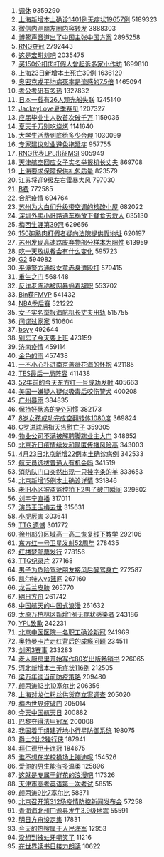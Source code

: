 1. [调休](https://s.weibo.com//weibo?q=%23%E8%B0%83%E4%BC%91%23&Refer=top) 9359290
2. [上海新增本土确诊1401例无症状19657例](https://s.weibo.com//weibo?q=%23%E4%B8%8A%E6%B5%B7%E6%96%B0%E5%A2%9E%E6%9C%AC%E5%9C%9F%E7%A1%AE%E8%AF%8A1401%E4%BE%8B%E6%97%A0%E7%97%87%E7%8A%B619657%E4%BE%8B%23&Refer=top) 5189323
3. [微信内测朋友圈内容转发](https://s.weibo.com//weibo?q=%23%E5%BE%AE%E4%BF%A1%E5%86%85%E6%B5%8B%E6%9C%8B%E5%8F%8B%E5%9C%88%E5%86%85%E5%AE%B9%E8%BD%AC%E5%8F%91%23&Refer=top) 3888303
4. [博鳌声音道出了中国主张中国方案](https://s.weibo.com//weibo?q=%23%E5%8D%9A%E9%B3%8C%E5%A3%B0%E9%9F%B3%E9%81%93%E5%87%BA%E4%BA%86%E4%B8%AD%E5%9B%BD%E4%B8%BB%E5%BC%A0%E4%B8%AD%E5%9B%BD%E6%96%B9%E6%A1%88%23&Refer=top) 2895258
5. [RNG夺冠](https://s.weibo.com//weibo?q=%23RNG%E5%A4%BA%E5%86%A0%23&Refer=top) 2792443
6. [这是宏畊刘吧](https://s.weibo.com//weibo?q=%23%E8%BF%99%E6%98%AF%E5%AE%8F%E7%95%8A%E5%88%98%E5%90%A7%23&Refer=top) 2035475
7. [买150份扣肉打假人曾起诉多家小作坊](https://s.weibo.com//weibo?q=%23%E4%B9%B0150%E4%BB%BD%E6%89%A3%E8%82%89%E6%89%93%E5%81%87%E4%BA%BA%E6%9B%BE%E8%B5%B7%E8%AF%89%E5%A4%9A%E5%AE%B6%E5%B0%8F%E4%BD%9C%E5%9D%8A%23&Refer=top) 1699810
8. [上海23日新增本土死亡39例](https://s.weibo.com//weibo?q=%23%E4%B8%8A%E6%B5%B723%E6%97%A5%E6%96%B0%E5%A2%9E%E6%9C%AC%E5%9C%9F%E6%AD%BB%E4%BA%A139%E4%BE%8B%23&Refer=top) 1636129
9. [奥密克戎平均病死率是流感的7.5倍](https://s.weibo.com//weibo?q=%23%E5%A5%A5%E5%AF%86%E5%85%8B%E6%88%8E%E5%B9%B3%E5%9D%87%E7%97%85%E6%AD%BB%E7%8E%87%E6%98%AF%E6%B5%81%E6%84%9F%E7%9A%847.5%E5%80%8D%23&Refer=top) 1465094
10. [考公考研有多热](https://s.weibo.com//weibo?q=%23%E8%80%83%E5%85%AC%E8%80%83%E7%A0%94%E6%9C%89%E5%A4%9A%E7%83%AD%23&Refer=top) 1327832
11. [日本一载有26人观光船失联](https://s.weibo.com//weibo?q=%23%E6%97%A5%E6%9C%AC%E4%B8%80%E8%BD%BD%E6%9C%8926%E4%BA%BA%E8%A7%82%E5%85%89%E8%88%B9%E5%A4%B1%E8%81%94%23&Refer=top) 1245140
12. [JackeyLove夏季赛见](https://s.weibo.com//weibo?q=%23JackeyLove%E5%A4%8F%E5%AD%A3%E8%B5%9B%E8%A7%81%23&Refer=top) 1207327
13. [应届毕业生人数首次破千万](https://s.weibo.com//weibo?q=%23%E5%BA%94%E5%B1%8A%E6%AF%95%E4%B8%9A%E7%94%9F%E4%BA%BA%E6%95%B0%E9%A6%96%E6%AC%A1%E7%A0%B4%E5%8D%83%E4%B8%87%23&Refer=top) 1159036
14. [夏天千万别吃烧烤](https://s.weibo.com//weibo?q=%23%E5%A4%8F%E5%A4%A9%E5%8D%83%E4%B8%87%E5%88%AB%E5%90%83%E7%83%A7%E7%83%A4%23&Refer=top) 1141640
15. [大学生活费到底给多少合理](https://s.weibo.com//weibo?q=%23%E5%A4%A7%E5%AD%A6%E7%94%9F%E6%B4%BB%E8%B4%B9%E5%88%B0%E5%BA%95%E7%BB%99%E5%A4%9A%E5%B0%91%E5%90%88%E7%90%86%23&Refer=top) 1030099
16. [专家建议就业避免拖延症](https://s.weibo.com//weibo?q=%23%E4%B8%93%E5%AE%B6%E5%BB%BA%E8%AE%AE%E5%B0%B1%E4%B8%9A%E9%81%BF%E5%85%8D%E6%8B%96%E5%BB%B6%E7%97%87%23&Refer=top) 957755
17. [RNG代表LPL出征MSI](https://s.weibo.com//weibo?q=%23RNG%E4%BB%A3%E8%A1%A8LPL%E5%87%BA%E5%BE%81MSI%23&Refer=top) 905949
18. [天津航空回应女子实名举报机长丈夫](https://s.weibo.com//weibo?q=%E5%A4%A9%E6%B4%A5%E8%88%AA%E7%A9%BA%E5%9B%9E%E5%BA%94%E5%A5%B3%E5%AD%90%E5%AE%9E%E5%90%8D%E4%B8%BE%E6%8A%A5%E6%9C%BA%E9%95%BF%E4%B8%88%E5%A4%AB&Refer=top) 869708
19. [上海要求保障保供礼包质量](https://s.weibo.com//weibo?q=%23%E4%B8%8A%E6%B5%B7%E8%A6%81%E6%B1%82%E4%BF%9D%E9%9A%9C%E4%BF%9D%E4%BE%9B%E7%A4%BC%E5%8C%85%E8%B4%A8%E9%87%8F%23&Refer=top) 823579
20. [江苏将迎9级左右雷暴大风](https://s.weibo.com//weibo?q=%23%E6%B1%9F%E8%8B%8F%E5%B0%86%E8%BF%8E9%E7%BA%A7%E5%B7%A6%E5%8F%B3%E9%9B%B7%E6%9A%B4%E5%A4%A7%E9%A3%8E%23&Refer=top) 797030
21. [B费](https://s.weibo.com//weibo?q=%23B%E8%B4%B9%23&Refer=top) 772585
22. [合肥疫情](https://s.weibo.com//weibo?q=%23%E5%90%88%E8%82%A5%E7%96%AB%E6%83%85%23&Refer=top) 694764
23. [苏州为大白们升级带空调的核酸小屋](https://s.weibo.com//weibo?q=%23%E8%8B%8F%E5%B7%9E%E4%B8%BA%E5%A4%A7%E7%99%BD%E4%BB%AC%E5%8D%87%E7%BA%A7%E5%B8%A6%E7%A9%BA%E8%B0%83%E7%9A%84%E6%A0%B8%E9%85%B8%E5%B0%8F%E5%B1%8B%23&Refer=top) 682022
24. [深圳外卖小哥路遇车祸放下餐食去救人](https://s.weibo.com//weibo?q=%23%E6%B7%B1%E5%9C%B3%E5%A4%96%E5%8D%96%E5%B0%8F%E5%93%A5%E8%B7%AF%E9%81%87%E8%BD%A6%E7%A5%B8%E6%94%BE%E4%B8%8B%E9%A4%90%E9%A3%9F%E5%8E%BB%E6%95%91%E4%BA%BA%23&Refer=top) 635130
25. [梅西生涯第39冠](https://s.weibo.com//weibo?q=%23%E6%A2%85%E8%A5%BF%E7%94%9F%E6%B6%AF%E7%AC%AC39%E5%86%A0%23&Refer=top) 629656
26. [150碗熟肉打假者疑向法院提供假地址](https://s.weibo.com//weibo?q=%23150%E7%A2%97%E7%86%9F%E8%82%89%E6%89%93%E5%81%87%E8%80%85%E7%96%91%E5%90%91%E6%B3%95%E9%99%A2%E6%8F%90%E4%BE%9B%E5%81%87%E5%9C%B0%E5%9D%80%23&Refer=top) 620197
27. [苏州发现高速路废弃物部分样本为阳性](https://s.weibo.com//weibo?q=%23%E8%8B%8F%E5%B7%9E%E5%8F%91%E7%8E%B0%E9%AB%98%E9%80%9F%E8%B7%AF%E5%BA%9F%E5%BC%83%E7%89%A9%E9%83%A8%E5%88%86%E6%A0%B7%E6%9C%AC%E4%B8%BA%E9%98%B3%E6%80%A7%23&Refer=top) 613959
28. [吃一天放纵餐会有什么变化](https://s.weibo.com//weibo?q=%23%E5%90%83%E4%B8%80%E5%A4%A9%E6%94%BE%E7%BA%B5%E9%A4%90%E4%BC%9A%E6%9C%89%E4%BB%80%E4%B9%88%E5%8F%98%E5%8C%96%23&Refer=top) 595723
29. [G2](https://s.weibo.com//weibo?q=G2&Refer=top) 594982
30. [平潭警方通报女童赤身遭殴打](https://s.weibo.com//weibo?q=%23%E5%B9%B3%E6%BD%AD%E8%AD%A6%E6%96%B9%E9%80%9A%E6%8A%A5%E5%A5%B3%E7%AB%A5%E8%B5%A4%E8%BA%AB%E9%81%AD%E6%AE%B4%E6%89%93%23&Refer=top) 579415
31. [重生之门](https://s.weibo.com//weibo?q=%23%E9%87%8D%E7%94%9F%E4%B9%8B%E9%97%A8%23&Refer=top) 568448
32. [反诈老陈称被网暴逼着辞职](https://s.weibo.com//weibo?q=%23%E5%8F%8D%E8%AF%88%E8%80%81%E9%99%88%E7%A7%B0%E8%A2%AB%E7%BD%91%E6%9A%B4%E9%80%BC%E7%9D%80%E8%BE%9E%E8%81%8C%23&Refer=top) 553702
33. [Bin获FMVP](https://s.weibo.com//weibo?q=%23Bin%E8%8E%B7FMVP%23&Refer=top) 541432
34. [NBA季后赛](https://s.weibo.com//weibo?q=NBA%E5%AD%A3%E5%90%8E%E8%B5%9B&Refer=top) 521222
35. [女子实名举报海航机长丈夫出轨](https://s.weibo.com//weibo?q=%E5%A5%B3%E5%AD%90%E5%AE%9E%E5%90%8D%E4%B8%BE%E6%8A%A5%E6%B5%B7%E8%88%AA%E6%9C%BA%E9%95%BF%E4%B8%88%E5%A4%AB%E5%87%BA%E8%BD%A8&Refer=top) 515755
36. [间谍过家家](https://s.weibo.com//weibo?q=%23%E9%97%B4%E8%B0%8D%E8%BF%87%E5%AE%B6%E5%AE%B6%23&Refer=top) 510604
37. [bsyy](https://s.weibo.com//weibo?q=bsyy&Refer=top) 492644
38. [别忘了今天要上班](https://s.weibo.com//weibo?q=%23%E5%88%AB%E5%BF%98%E4%BA%86%E4%BB%8A%E5%A4%A9%E8%A6%81%E4%B8%8A%E7%8F%AD%23&Refer=top) 473159
39. [济南疫情](https://s.weibo.com//weibo?q=%E6%B5%8E%E5%8D%97%E7%96%AB%E6%83%85&Refer=top) 459114
40. [金色的雨](https://s.weibo.com//weibo?q=%23%E9%87%91%E8%89%B2%E7%9A%84%E9%9B%A8%23&Refer=top) 457438
41. [一不小心扑进南京蔷薇花海的怀抱](https://s.weibo.com//weibo?q=%23%E4%B8%80%E4%B8%8D%E5%B0%8F%E5%BF%83%E6%89%91%E8%BF%9B%E5%8D%97%E4%BA%AC%E8%94%B7%E8%96%87%E8%8A%B1%E6%B5%B7%E7%9A%84%E6%80%80%E6%8A%B1%23&Refer=top) 421185
42. [TES最后一局阵容](https://s.weibo.com//weibo?q=%23TES%E6%9C%80%E5%90%8E%E4%B8%80%E5%B1%80%E9%98%B5%E5%AE%B9%23&Refer=top) 411438
43. [52年前的今天东方红一号成功发射](https://s.weibo.com//weibo?q=%2352%E5%B9%B4%E5%89%8D%E7%9A%84%E4%BB%8A%E5%A4%A9%E4%B8%9C%E6%96%B9%E7%BA%A2%E4%B8%80%E5%8F%B7%E6%88%90%E5%8A%9F%E5%8F%91%E5%B0%84%23&Refer=top) 405663
44. [美国一嫌疑人疑似吸毒后咬伤警犬](https://s.weibo.com//weibo?q=%23%E7%BE%8E%E5%9B%BD%E4%B8%80%E5%AB%8C%E7%96%91%E4%BA%BA%E7%96%91%E4%BC%BC%E5%90%B8%E6%AF%92%E5%90%8E%E5%92%AC%E4%BC%A4%E8%AD%A6%E7%8A%AC%23&Refer=top) 400208
45. [广州暴雨](https://s.weibo.com//weibo?q=%23%E5%B9%BF%E5%B7%9E%E6%9A%B4%E9%9B%A8%23&Refer=top) 384835
46. [保持好状态的9个习惯](https://s.weibo.com//weibo?q=%23%E4%BF%9D%E6%8C%81%E5%A5%BD%E7%8A%B6%E6%80%81%E7%9A%849%E4%B8%AA%E4%B9%A0%E6%83%AF%23&Refer=top) 382173
47. [8岁女孩成功完成空翻转体1080度](https://s.weibo.com//weibo?q=%238%E5%B2%81%E5%A5%B3%E5%AD%A9%E6%88%90%E5%8A%9F%E5%AE%8C%E6%88%90%E7%A9%BA%E7%BF%BB%E8%BD%AC%E4%BD%931080%E5%BA%A6%23&Refer=top) 369824
48. [C罗进球后指天告慰亡子](https://s.weibo.com//weibo?q=%23C%E7%BD%97%E8%BF%9B%E7%90%83%E5%90%8E%E6%8C%87%E5%A4%A9%E5%91%8A%E6%85%B0%E4%BA%A1%E5%AD%90%23&Refer=top) 359305
49. [物业公司不满被解聘脚踹业主大门](https://s.weibo.com//weibo?q=%23%E7%89%A9%E4%B8%9A%E5%85%AC%E5%8F%B8%E4%B8%8D%E6%BB%A1%E8%A2%AB%E8%A7%A3%E8%81%98%E8%84%9A%E8%B8%B9%E4%B8%9A%E4%B8%BB%E5%A4%A7%E9%97%A8%23&Refer=top) 348652
50. [北京近日疫情续发和隐匿传播风险高](https://s.weibo.com//weibo?q=%23%E5%8C%97%E4%BA%AC%E8%BF%91%E6%97%A5%E7%96%AB%E6%83%85%E7%BB%AD%E5%8F%91%E5%92%8C%E9%9A%90%E5%8C%BF%E4%BC%A0%E6%92%AD%E9%A3%8E%E9%99%A9%E9%AB%98%23&Refer=top) 343003
51. [4月23日北京新增22例本土确诊病例](https://s.weibo.com//weibo?q=%234%E6%9C%8823%E6%97%A5%E5%8C%97%E4%BA%AC%E6%96%B0%E5%A2%9E22%E4%BE%8B%E6%9C%AC%E5%9C%9F%E7%A1%AE%E8%AF%8A%E7%97%85%E4%BE%8B%23&Refer=top) 342533
52. [航天员选拔普通人有机会吗](https://s.weibo.com//weibo?q=%23%E8%88%AA%E5%A4%A9%E5%91%98%E9%80%89%E6%8B%94%E6%99%AE%E9%80%9A%E4%BA%BA%E6%9C%89%E6%9C%BA%E4%BC%9A%E5%90%97%23&Refer=top) 341519
53. [消防队门口突然出现一只挂字条的羊](https://s.weibo.com//weibo?q=%23%E6%B6%88%E9%98%B2%E9%98%9F%E9%97%A8%E5%8F%A3%E7%AA%81%E7%84%B6%E5%87%BA%E7%8E%B0%E4%B8%80%E5%8F%AA%E6%8C%82%E5%AD%97%E6%9D%A1%E7%9A%84%E7%BE%8A%23&Refer=top) 333653
54. [北京新增15例本土确诊详情](https://s.weibo.com//weibo?q=%23%E5%8C%97%E4%BA%AC%E6%96%B0%E5%A2%9E15%E4%BE%8B%E6%9C%AC%E5%9C%9F%E7%A1%AE%E8%AF%8A%E8%AF%A6%E6%83%85%23&Refer=top) 331846
55. [老旧小区被盗监控拍下2男子破门瞬间](https://s.weibo.com//weibo?q=%23%E8%80%81%E6%97%A7%E5%B0%8F%E5%8C%BA%E8%A2%AB%E7%9B%97%E7%9B%91%E6%8E%A7%E6%8B%8D%E4%B8%8B2%E7%94%B7%E5%AD%90%E7%A0%B4%E9%97%A8%E7%9E%AC%E9%97%B4%23&Refer=top) 329602
56. [刘宇宁直播](https://s.weibo.com//weibo?q=%23%E5%88%98%E5%AE%87%E5%AE%81%E7%9B%B4%E6%92%AD%23&Refer=top) 317011
57. [演员王玉梅去世](https://s.weibo.com//weibo?q=%23%E6%BC%94%E5%91%98%E7%8E%8B%E7%8E%89%E6%A2%85%E5%8E%BB%E4%B8%96%23&Refer=top) 315631
58. [小虎厉害](https://s.weibo.com//weibo?q=%E5%B0%8F%E8%99%8E%E5%8E%89%E5%AE%B3&Refer=top) 303641
59. [TTG 遗憾](https://s.weibo.com//weibo?q=TTG%20%E9%81%97%E6%86%BE&Refer=top) 301772
60. [徐州部分区域高一高二恢复线下教学](https://s.weibo.com//weibo?q=%23%E5%BE%90%E5%B7%9E%E9%83%A8%E5%88%86%E5%8C%BA%E5%9F%9F%E9%AB%98%E4%B8%80%E9%AB%98%E4%BA%8C%E6%81%A2%E5%A4%8D%E7%BA%BF%E4%B8%8B%E6%95%99%E5%AD%A6%23&Refer=top) 292106
61. [东方红一号卫星发射52周年](https://s.weibo.com//weibo?q=%23%E4%B8%9C%E6%96%B9%E7%BA%A2%E4%B8%80%E5%8F%B7%E5%8D%AB%E6%98%9F%E5%8F%91%E5%B0%8452%E5%91%A8%E5%B9%B4%23&Refer=top) 278435
62. [红楼梦邮票发行](https://s.weibo.com//weibo?q=%23%E7%BA%A2%E6%A5%BC%E6%A2%A6%E9%82%AE%E7%A5%A8%E5%8F%91%E8%A1%8C%23&Refer=top) 278156
63. [TTG纪录片](https://s.weibo.com//weibo?q=TTG%E7%BA%AA%E5%BD%95%E7%89%87&Refer=top) 277168
64. [男子为危险驾驶朋友接风后醉驾身亡](https://s.weibo.com//weibo?q=%23%E7%94%B7%E5%AD%90%E4%B8%BA%E5%8D%B1%E9%99%A9%E9%A9%BE%E9%A9%B6%E6%9C%8B%E5%8F%8B%E6%8E%A5%E9%A3%8E%E5%90%8E%E9%86%89%E9%A9%BE%E8%BA%AB%E4%BA%A1%23&Refer=top) 272587
65. [凯尔特人vs篮网](https://s.weibo.com//weibo?q=%23%E5%87%AF%E5%B0%94%E7%89%B9%E4%BA%BAvs%E7%AF%AE%E7%BD%91%23&Refer=top) 267160
66. [龙舌兰皮肤](https://s.weibo.com//weibo?q=%E9%BE%99%E8%88%8C%E5%85%B0%E7%9A%AE%E8%82%A4&Refer=top) 265770
67. [明日方舟](https://s.weibo.com//weibo?q=%23%E6%98%8E%E6%97%A5%E6%96%B9%E8%88%9F%23&Refer=top) 261742
68. [中国航天的中国式浪漫](https://s.weibo.com//weibo?q=%E4%B8%AD%E5%9B%BD%E8%88%AA%E5%A4%A9%E7%9A%84%E4%B8%AD%E5%9B%BD%E5%BC%8F%E6%B5%AA%E6%BC%AB&Refer=top) 261632
69. [太原万柏林区新增1例无症状感染者](https://s.weibo.com//weibo?q=%23%E5%A4%AA%E5%8E%9F%E4%B8%87%E6%9F%8F%E6%9E%97%E5%8C%BA%E6%96%B0%E5%A2%9E1%E4%BE%8B%E6%97%A0%E7%97%87%E7%8A%B6%E6%84%9F%E6%9F%93%E8%80%85%23&Refer=top) 243186
70. [YPL致歉](https://s.weibo.com//weibo?q=%23YPL%E8%87%B4%E6%AD%89%23&Refer=top) 242231
71. [北京中医医院一名职工确诊新冠](https://s.weibo.com//weibo?q=%23%E5%8C%97%E4%BA%AC%E4%B8%AD%E5%8C%BB%E5%8C%BB%E9%99%A2%E4%B8%80%E5%90%8D%E8%81%8C%E5%B7%A5%E7%A1%AE%E8%AF%8A%E6%96%B0%E5%86%A0%23&Refer=top) 241969
72. [奥特曼卡片走红背后的成瘾问题](https://s.weibo.com//weibo?q=%23%E5%A5%A5%E7%89%B9%E6%9B%BC%E5%8D%A1%E7%89%87%E8%B5%B0%E7%BA%A2%E8%83%8C%E5%90%8E%E7%9A%84%E6%88%90%E7%98%BE%E9%97%AE%E9%A2%98%23&Refer=top) 234511
73. [剑网3赛事](https://s.weibo.com//weibo?q=%E5%89%91%E7%BD%913%E8%B5%9B%E4%BA%8B&Refer=top) 233283
74. [老人厨房里开始写作80岁出版畅销书](https://s.weibo.com//weibo?q=%23%E8%80%81%E4%BA%BA%E5%8E%A8%E6%88%BF%E9%87%8C%E5%BC%80%E5%A7%8B%E5%86%99%E4%BD%9C80%E5%B2%81%E5%87%BA%E7%89%88%E7%95%85%E9%94%80%E4%B9%A6%23&Refer=top) 226065
75. [河北新增本土无症状116例](https://s.weibo.com//weibo?q=%23%E6%B2%B3%E5%8C%97%E6%96%B0%E5%A2%9E%E6%9C%AC%E5%9C%9F%E6%97%A0%E7%97%87%E7%8A%B6116%E4%BE%8B%23&Refer=top) 212505
76. [梁万年谈当前防疫策略](https://s.weibo.com//weibo?q=%23%E6%A2%81%E4%B8%87%E5%B9%B4%E8%B0%88%E5%BD%93%E5%89%8D%E9%98%B2%E7%96%AB%E7%AD%96%E7%95%A5%23&Refer=top) 209480
77. [颜丙涛13比10塞尔比](https://s.weibo.com//weibo?q=%23%E9%A2%9C%E4%B8%99%E6%B6%9B13%E6%AF%9410%E5%A1%9E%E5%B0%94%E6%AF%94%23&Refer=top) 206356
78. [上海对龙仁粉丝供货商立案调查](https://s.weibo.com//weibo?q=%23%E4%B8%8A%E6%B5%B7%E5%AF%B9%E9%BE%99%E4%BB%81%E7%B2%89%E4%B8%9D%E4%BE%9B%E8%B4%A7%E5%95%86%E7%AB%8B%E6%A1%88%E8%B0%83%E6%9F%A5%23&Refer=top) 205020
79. [梅西世界波破门](https://s.weibo.com//weibo?q=%23%E6%A2%85%E8%A5%BF%E4%B8%96%E7%95%8C%E6%B3%A2%E7%A0%B4%E9%97%A8%23&Refer=top) 205014
80. [今天中国航天日](https://s.weibo.com//weibo?q=%23%E4%BB%8A%E5%A4%A9%E4%B8%AD%E5%9B%BD%E8%88%AA%E5%A4%A9%E6%97%A5%23&Refer=top) 200882
81. [巴黎夺得法甲冠军](https://s.weibo.com//weibo?q=%23%E5%B7%B4%E9%BB%8E%E5%A4%BA%E5%BE%97%E6%B3%95%E7%94%B2%E5%86%A0%E5%86%9B%23&Refer=top) 200008
82. [我国着手组建近地小行星防御系统](https://s.weibo.com//weibo?q=%23%E6%88%91%E5%9B%BD%E7%9D%80%E6%89%8B%E7%BB%84%E5%BB%BA%E8%BF%91%E5%9C%B0%E5%B0%8F%E8%A1%8C%E6%98%9F%E9%98%B2%E5%BE%A1%E7%B3%BB%E7%BB%9F%23&Refer=top) 198075
83. [爵士2比2独行侠](https://s.weibo.com//weibo?q=%23%E7%88%B5%E5%A3%AB2%E6%AF%942%E7%8B%AC%E8%A1%8C%E4%BE%A0%23&Refer=top) 187941
84. [拜仁德甲十连冠](https://s.weibo.com//weibo?q=%23%E6%8B%9C%E4%BB%81%E5%BE%B7%E7%94%B2%E5%8D%81%E8%BF%9E%E5%86%A0%23&Refer=top) 184675
85. [谁不想在学校操场上蹦迪呢](https://s.weibo.com//weibo?q=%23%E8%B0%81%E4%B8%8D%E6%83%B3%E5%9C%A8%E5%AD%A6%E6%A0%A1%E6%93%8D%E5%9C%BA%E4%B8%8A%E8%B9%A6%E8%BF%AA%E5%91%A2%23&Refer=top) 154526
86. [爱你的男生能有多温柔](https://s.weibo.com//weibo?q=%23%E7%88%B1%E4%BD%A0%E7%9A%84%E7%94%B7%E7%94%9F%E8%83%BD%E6%9C%89%E5%A4%9A%E6%B8%A9%E6%9F%94%23&Refer=top) 125896
87. [这就是专属于鲜花的浪漫吧](https://s.weibo.com//weibo?q=%23%E8%BF%99%E5%B0%B1%E6%98%AF%E4%B8%93%E5%B1%9E%E4%BA%8E%E9%B2%9C%E8%8A%B1%E7%9A%84%E6%B5%AA%E6%BC%AB%E5%90%A7%23&Refer=top) 117326
88. [天津市高考英语第一次考试](https://s.weibo.com//weibo?q=%23%E5%A4%A9%E6%B4%A5%E5%B8%82%E9%AB%98%E8%80%83%E8%8B%B1%E8%AF%AD%E7%AC%AC%E4%B8%80%E6%AC%A1%E8%80%83%E8%AF%95%23&Refer=top) 58515
89. [颜丙涛9比7塞尔比](https://s.weibo.com//weibo?q=%23%E9%A2%9C%E4%B8%99%E6%B6%9B9%E6%AF%947%E5%A1%9E%E5%B0%94%E6%AF%94%23&Refer=top) 58371
90. [北京召开第312场疫情防控新闻发布会](https://s.weibo.com//weibo?q=%23%E5%8C%97%E4%BA%AC%E5%8F%AC%E5%BC%80%E7%AC%AC312%E5%9C%BA%E7%96%AB%E6%83%85%E9%98%B2%E6%8E%A7%E6%96%B0%E9%97%BB%E5%8F%91%E5%B8%83%E4%BC%9A%23&Refer=top) 57258
91. [青海海北州门源县发生3.9级地震](https://s.weibo.com//weibo?q=%E9%9D%92%E6%B5%B7%E6%B5%B7%E5%8C%97%E5%B7%9E%E9%97%A8%E6%BA%90%E5%8E%BF%E5%8F%91%E7%94%9F3.9%E7%BA%A7%E5%9C%B0%E9%9C%87&Refer=top) 55591
92. [明日方舟设定集](https://s.weibo.com//weibo?q=%E6%98%8E%E6%97%A5%E6%96%B9%E8%88%9F%E8%AE%BE%E5%AE%9A%E9%9B%86&Refer=top) 17831
93. [今天的热搜属于人民海军](https://s.weibo.com//weibo?q=%23%E4%BB%8A%E5%A4%A9%E7%9A%84%E7%83%AD%E6%90%9C%E5%B1%9E%E4%BA%8E%E4%BA%BA%E6%B0%91%E6%B5%B7%E5%86%9B%23&Refer=top) 12953
94. [没想到被蛀牙嘲笑了](https://s.weibo.com//weibo?q=%23%E6%B2%A1%E6%83%B3%E5%88%B0%E8%A2%AB%E8%9B%80%E7%89%99%E5%98%B2%E7%AC%91%E4%BA%86%23&Refer=top) 11216
95. [在世界读书日接力朗读](https://s.weibo.com//weibo?q=%23%E5%9C%A8%E4%B8%96%E7%95%8C%E8%AF%BB%E4%B9%A6%E6%97%A5%E6%8E%A5%E5%8A%9B%E6%9C%97%E8%AF%BB%23&Refer=top) 10622
